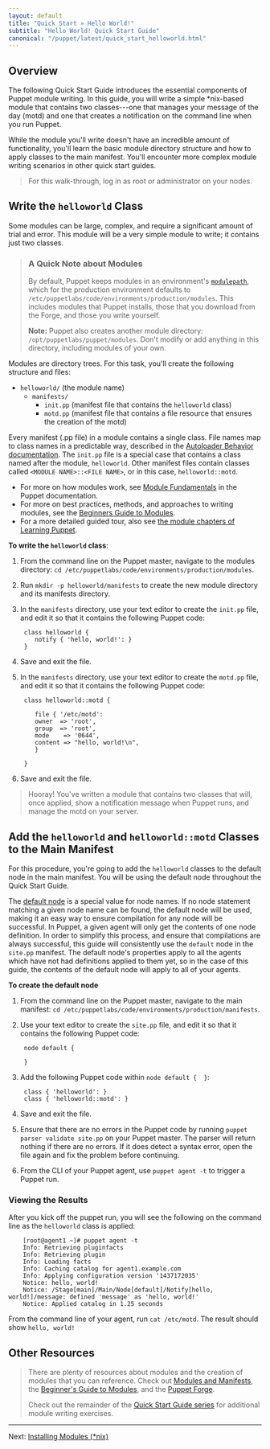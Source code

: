 ```yaml
---
layout: default
title: "Quick Start » Hello World!"
subtitle: "Hello World! Quick Start Guide"
canonical: "/puppet/latest/quick_start_helloworld.html"
---
```


## Overview

The following Quick Start Guide introduces the essential components of Puppet module writing. In this guide, you will write a simple *nix-based module that contains two classes---one that manages your message of the day (motd) and one that creates a notification on the command line when you run Puppet.

While the module you'll write doesn't have an incredible amount of functionality, you'll learn the basic module directory structure and how to apply classes to the main manifest. You'll encounter more complex module writing scenarios in other quick start guides.

> For this walk-through, log in as root or administrator on your nodes.

## Write the `helloworld` Class

Some modules can be large, complex, and require a significant amount of trial and error. This module will be a very simple module to write; it contains just two classes.

> ### A Quick Note about Modules
>
>By default, Puppet keeps modules in an environment's [`modulepath`](./dirs_modulepath.html), which for the production environment defaults to `/etc/puppetlabs/code/environments/production/modules`. This includes modules that Puppet installs, those that you download from the Forge, and those you write yourself.
>
>**Note:** Puppet also creates another module directory: `/opt/puppetlabs/puppet/modules`. Don't modify or add anything in this directory, including modules of your own.

Modules are directory trees. For this task, you'll create the following structure and files:

 - `helloworld/` (the module name)
   - `manifests/`
      - `init.pp` (manifest file that contains the `helloworld` class)
      - `motd.pp` (manifest file that contains a file resource that ensures the creation of the motd)

Every manifest (.pp file) in a module contains a single class. File names map to class names in a predictable way, described in the [Autoloader Behavior documentation](./lang_namespaces.html#autoloader-behavior). The `init.pp` file is a special case that contains a class named after the module, `helloworld`. Other manifest files contain classes called `<MODULE NAME>::<FILE NAME>`, or in this case, `helloworld::motd`.

* For more on how modules work, see [Module Fundamentals](/puppet/3.8/modules_fundamentals.html) in the Puppet documentation.
* For more on best practices, methods, and approaches to writing modules, see the [Beginners Guide to Modules](/guides/module_guides/bgtm.html).
* For a more detailed guided tour, also see [the module chapters of Learning Puppet](/learning/modules1.html).

**To write the `helloworld` class**:

1. From the command line on the Puppet master, navigate to the modules directory: `cd /etc/puppetlabs/code/environments/production/modules`.
2. Run `mkdir -p helloworld/manifests` to create the new module directory and its manifests directory.
3. In the `manifests` directory, use your text editor to create the `init.pp` file, and edit it so that it contains the following Puppet code: 

        class helloworld {
           notify { 'hello, world!': }
        }

4. Save and exit the file.
5. In the `manifests` directory, use your text editor to create the `motd.pp` file, and edit it so that it contains the following Puppet code:

        class helloworld::motd {

           file { '/etc/motd':
           owner  => 'root',
           group  => 'root',
           mode    => '0644',
           content => "hello, world!\n",
           }

        }

6. Save and exit the file.

>  Hooray! You've written a module that contains two classes that will, once applied, show a notification message when Puppet runs, and manage the motd on your server. 

## Add the `helloworld` and `helloworld::motd` Classes to the Main Manifest

For this procedure, you're going to add the `helloworld` classes to the default node in the main manifest. You will be using the default node throughout the Quick Start Guide.

The [default node](.puppet/latest/reference/lang_node_definitions.html#the-default-node) is a special value for node names. If no node statement matching a given node name can be found, the default node will be used, making it an easy way to ensure compilation for any node will be successful. In Puppet, a given agent will only get the contents of one node definition. In order to simplify this process, and ensure that compilations are always successful, this guide will consistently use the `default` node in the `site.pp` manifest. The default node's properties apply to all the agents which have not had definitions applied to them yet, so in the case of this guide, the contents of the default node will apply to all of your agents.

**To create the default node**

1. From the command line on the Puppet master, navigate to the main manifest: `cd /etc/puppetlabs/code/environments/production/manifests`.
2. Use your text editor to create the `site.pp` file, and edit it so that it contains the following Puppet code:

        node default {
        
        }

3. Add the following Puppet code within `node default {  }`:

        class { 'helloworld': }
		class { 'helloworld::motd': }
		   
4. Save and exit the file.

5. Ensure that there are no errors in the Puppet code by running `puppet parser validate site.pp` on your Puppet master. The parser will return nothing if there are no errors. If it does detect a syntax error, open the file again and fix the problem before continuing.

6. From the CLI of your Puppet agent, use `puppet agent -t` to trigger a Puppet run.

### Viewing the Results

After you kick off the puppet run, you will see the following on the command line as the `helloworld` class is applied:

		[root@agent1 ~]# puppet agent -t
		Info: Retrieving pluginfacts
		Info: Retrieving plugin
		Info: Loading facts
		Info: Caching catalog for agent1.example.com
		Info: Applying configuration version '1437172035'
		Notice: hello, world!
		Notice: /Stage[main]/Main/Node[default]/Notify[hello, world!]/message: defined 'message' as 'hello, world!'
		Notice: Applied catalog in 1.25 seconds

From the command line of your agent, run `cat /etc/motd`. The result should show `hello, world!`

## Other Resources

>There are plenty of resources about modules and the creation of modules that you can reference. Check out [Modules and Manifests](./puppet_modules_manifests.html), the [Beginner's Guide to Modules](/guides/module_guides/bgtm.html), and the [Puppet Forge](https://forge.puppetlabs.com/).
>
> Check out the remainder of the [Quick Start Guide series](./quick_start.html) for additional module writing exercises.

---------
Next: [Installing Modules (*nix)](./quick_start_module_install_nix.html)